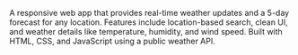 A responsive web app that provides real-time weather updates and a 5-day forecast for any location. Features include location-based search, clean UI, and weather details like temperature, humidity, and wind speed. Built with HTML, CSS, and JavaScript using a public weather API.

